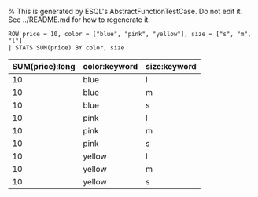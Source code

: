% This is generated by ESQL's AbstractFunctionTestCase. Do not edit it. See ../README.md for how to regenerate it.

```esql
ROW price = 10, color = ["blue", "pink", "yellow"], size = ["s", "m", "l"]
| STATS SUM(price) BY color, size
```

| SUM(price):long | color:keyword | size:keyword |
| --- | --- | --- |
| 10 | blue | l |
| 10 | blue | m |
| 10 | blue | s |
| 10 | pink | l |
| 10 | pink | m |
| 10 | pink | s |
| 10 | yellow | l |
| 10 | yellow | m |
| 10 | yellow | s |
